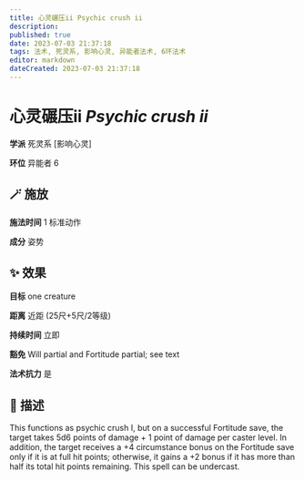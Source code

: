 ```yaml
---
title: 心灵碾压ii Psychic crush ii
description: 
published: true
date: 2023-07-03 21:37:18
tags: 法术, 死灵系, 影响心灵, 异能者法术, 6环法术
editor: markdown
dateCreated: 2023-07-03 21:37:18
---
```


# **心灵碾压ii** *Psychic crush ii*

**学派** 死灵系 \[影响心灵\] 

**环位** 异能者 6

## 🪄 施放

**施法时间** 1 标准动作

**成分** 姿势

## ✨ 效果 

**目标** one creature 

**距离** 近距 (25尺+5尺/2等级)  

**持续时间** 立即 

**豁免** Will partial and Fortitude partial; see text

**法术抗力** 是

## 📖 描述

This functions as psychic crush I, but on a successful Fortitude save, the target takes 5d6 points of damage + 1 point of  damage per caster level. In addition, the target receives a +4 circumstance bonus on the Fortitude save only if it is at full hit points; otherwise, it gains a +2 bonus if it has more than half its total hit points remaining. This spell can be undercast.
    
